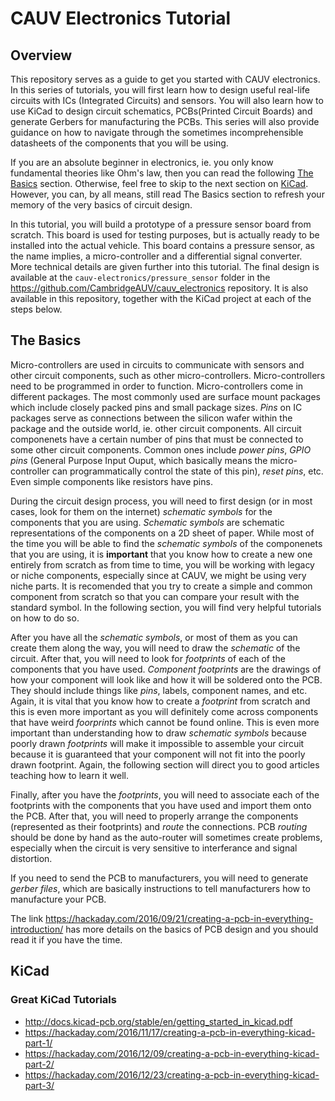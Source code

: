 # CAUV Electronics Tutorial

## Overview 

This repository serves as a guide to get you started with CAUV electronics. In this series of tutorials, you will first learn how to design useful real-life circuits with ICs (Integrated Circuits) and sensors. You will also learn how to use KiCad to design circuit schematics, PCBs(Printed Circuit Boards) and generate Gerbers for manufacturing the PCBs. This series will also provide guidance on how to navigate through the sometimes incomprehensible datasheets of the components that you will be using. 

If you are an absolute beginner in electronics, ie. you only know fundamental theories like Ohm's law, then you can read the following [The Basics](#the-basics) section. Otherwise, feel free to skip to the next section on [KiCad](#kicad). However, you can, by all means, still read The Basics section to refresh your memory of the very basics of circuit design. 

In this tutorial, you will build a prototype of a pressure sensor board from scratch. This board is used for testing purposes,  but is actually ready to be installed into the actual vehicle. This board contains a pressure sensor, as the name implies, a micro-controller and a differential signal converter. More technical details are given further into this tutorial.  The final design is available at the `cauv-electronics/pressure_sensor` folder in the https://github.com/CambridgeAUV/cauv_electronics repository. It is also available in this repository, together with the KiCad project at each of the steps below. 


## The Basics

Micro-controllers are used in circuits to communicate with sensors and other circuit components, such as other micro-controllers. Micro-controllers need to be programmed in order to function. Micro-controllers come in different packages. The most commonly used are surface mount packages which include closely packed pins and small package sizes. *Pins* on IC packages serve as connections between the silicon wafer within the package and the outside world, ie. other circuit components. All circuit componenets have a certain number of pins that must be connected to some other circuit components. Common ones include *power pins*, *GPIO pins* (General Purpose Input Ouput, which basically means the micro-controller can programmatically control the state of this pin), *reset pins*, etc. Even simple components like resistors have pins. 

During the circuit design process, you will need to first design (or in most cases, look for them on the internet) *schematic symbols* for the components that you are using. *Schematic symbols* are schematic representations of the components on a 2D sheet of paper. While most of the time you will be able to find the *schematic symbols* of the componenets that you are using, it is **important** that you know how to create a new one entirely from scratch as from time to time, you will be working with legacy or niche components, especially since at CAUV, we might be using very niche parts. It is recomended that you try to create a simple and common component from scratch so that you can compare your result with the standard symbol. In the following section, you will find very helpful tutorials on how to do so. 

After you have all the *schematic symbols*, or most of them as you can create them along the way, you will need to draw the *schematic* of the circuit. After that, you will need to look for *footprints* of each of the components that you have used. *Component footprints* are the drawings of how your component will look like and how it will be soldered onto the PCB. They should include things like *pins*, labels, component names, and etc. Again, it is vital that you know how to create a *footprint* from scratch and this is even more important as you will definitely come across components that have weird *foorprints* which cannot be found online. This is even more important than understanding how to draw *schematic symbols* because poorly drawn *footprints* will make it impossible to assemble your circuit because it is guaranteed that your component will not fit into the poorly drawn footprint. Again, the following section will direct you to good articles teaching how to learn it well. 

Finally, after you have the *footprints*, you will need to associate each of the footprints with the components that you have used and import them onto the PCB. After that, you will need to properly arrange the components (represented as their footprints) and *route* the connections. PCB *routing* should be done by hand as the auto-router will sometimes create problems, especially when the circuit is very sensitive to interferance and signal distortion. 

If you need to send the PCB to manufacturers, you will need to generate *gerber files*, which are basically instructions to tell manufacturers how to manufacture your PCB. 

The link https://hackaday.com/2016/09/21/creating-a-pcb-in-everything-introduction/ has more details on the basics of PCB design and you should read it if you have the time. 



## KiCad

### Great KiCad Tutorials
* http://docs.kicad-pcb.org/stable/en/getting_started_in_kicad.pdf
* https://hackaday.com/2016/11/17/creating-a-pcb-in-everything-kicad-part-1/
* https://hackaday.com/2016/12/09/creating-a-pcb-in-everything-kicad-part-2/
* https://hackaday.com/2016/12/23/creating-a-pcb-in-everything-kicad-part-3/
